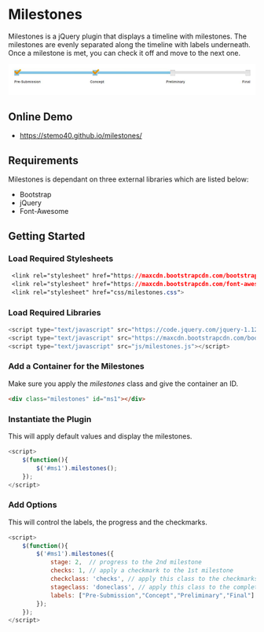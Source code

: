 # Milestones
Milestones is a jQuery plugin that displays a timeline with milestones. The milestones are evenly separated along the timeline with labels underneath. Once a milestone is met, you can check it off and move to the next one. 

![Screenshot](images/screenshot.jpg)

## Online Demo

+ <a href="https://stemo40.github.io/milestones/" target="_blank">https://stemo40.github.io/milestones/</a>

## Requirements
Milestones is dependant on three external libraries which are listed below:

+ Bootstrap
+ jQuery
+ Font-Awesome

## Getting Started

### Load Required Stylesheets
```css
 <link rel="stylesheet" href="https://maxcdn.bootstrapcdn.com/bootstrap/3.3.7/css/bootstrap.min.css">
 <link rel="stylesheet" href="https://maxcdn.bootstrapcdn.com/font-awesome/4.7.0/css/font-awesome.min.css">
 <link rel="stylesheet" href="css/milestones.css">
 ```

### Load Required Libraries
 ```javascript
 <script type="text/javascript" src="https://code.jquery.com/jquery-1.12.4.min.js"></script>
 <script type="text/javascript" src="https://maxcdn.bootstrapcdn.com/bootstrap/3.3.7/js/bootstrap.min.js"></script>
 <script type="text/javascript" src="js/milestones.js"></script>
```

### Add a Container for the Milestones
Make sure you apply the *milestones* class and give the container an ID.
```html
<div class="milestones" id="ms1"></div>
```

### Instantiate the Plugin
This will apply default values and display the milestones.
```javascript
<script>
    $(function(){
        $('#ms1').milestones();
    });
</script>
```
 
### Add Options
This will control the labels, the progress and the checkmarks.
```javascript
<script>
    $(function(){
        $('#ms1').milestones({
            stage: 2,  // progress to the 2nd milestone
            checks: 1, // apply a checkmark to the 1st milestone
            checkclass: 'checks', // apply this class to the checkmarks
            stageclass: 'doneclass', // apply this class to the completed tickmarks
            labels: ["Pre-Submission","Concept","Preliminary","Final"]  // array of labels
        });
    });
</script>
```
